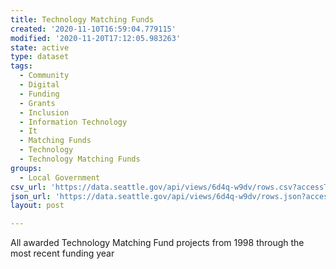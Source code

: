 ```yaml
---
title: Technology Matching Funds
created: '2020-11-10T16:59:04.779115'
modified: '2020-11-20T17:12:05.983263'
state: active
type: dataset
tags:
  - Community
  - Digital
  - Funding
  - Grants
  - Inclusion
  - Information Technology
  - It
  - Matching Funds
  - Technology
  - Technology Matching Funds
groups:
  - Local Government
csv_url: 'https://data.seattle.gov/api/views/6d4q-w9dv/rows.csv?accessType=DOWNLOAD'
json_url: 'https://data.seattle.gov/api/views/6d4q-w9dv/rows.json?accessType=DOWNLOAD'
layout: post

---
```

All awarded Technology Matching Fund projects from 1998 through the most recent funding year
